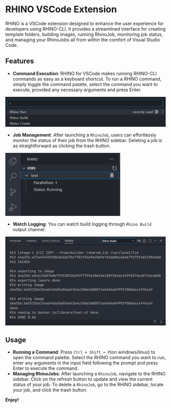 # RHINO VSCode Extension

RHINO is a VSCode extension designed to enhance the user experience for developers using RHINO-CLI. It provides a streamlined interface for creating template folders, building images, running RhinoJob, monitoring job status, and managing your RhinoJobs all from within the comfort of Visual Studio Code.

## Features

* **Command Execution**: RHINO for VSCode makes running RHINO-CLI commands as easy as a keyboard shortcut. To run a RHINO command, simply toggle the command palatte, select the command you want to execute, provided any necessary arguments and press Enter.

<img src="./src/assets/feature_1.png" alt="eature_1" style="zoom:95%;" />

* **Job Management**: After launching a `RhinoJob`, users can  effortlessly monitor the status of their job from the RHINO sidebar. Deleting a job is as straightforward as clicking the trash button.

<img src="./src/assets/feature_2.png" alt="feature_2" style="zoom:80%;" />

* **Watch Logging**: You can watch build logging through `Rhino Build` output channel.

<img src="./src/assets/feature_3.png" alt="feature_3" style="zoom:75%;" />

## Usage

* **Running a Command**: Press `Ctrl + Shift + P`(on windows/linux) to open the command palette. Select the RHINO command you want to run, enter any arguments in the input field following the prompt and press Enter to execute the command.
* **Managing RhinoJobs**: After launching a `RhinoJob`, navigate to the RHINO sidebar. Click on the refresh button to update and view the current status of your job. To delete a `RhinoJob`, go to the RHINO sidebar, locate your job, and click the trash button.

**Enjoy!**
